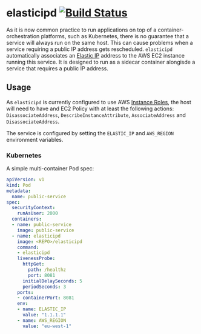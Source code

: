 # elasticipd [![Build Status](https://travis-ci.org/syscll/elasticipd.svg?branch=master)](https://travis-ci.org/syscll/elasticipd)

As it is now common practice to run applications on top of a container-orchestration platforms, such as Kubernetes, there is no guarantee that a service will always run on the same host. This can cause problems when a service requiring a public IP address gets rescheduled.
`elasticipd` automatically associates an [Elastic IP](https://docs.aws.amazon.com/AWSEC2/latest/UserGuide/elastic-ip-addresses-eip.html) address to the AWS EC2 instance running this service. It is designed to run as a sidecar container alongisde a service that requires a public IP address.

## Usage
As `elasticipd` is currently configured to use AWS [Instance Roles](https://docs.aws.amazon.com/AWSEC2/latest/UserGuide/iam-roles-for-amazon-ec2.html), the host will need to have and EC2 Policy with at least the following actions: `DisassociateAddress`, `DescribeInstanceAttribute`, `AssociateAddress` and `DisassociateAddress`.

The service is configured by setting the `ELASTIC_IP` and `AWS_REGION` environment variables.

### Kubernetes
A simple multi-container Pod spec:
```yaml
apiVersion: v1
kind: Pod
metadata:
  name: public-service
spec:
  securityContext:
    runAsUser: 2000
  containers:
  - name: public-service
    image: public-service
  - name: elasticipd
    image: <REPO>/elasticipd
    command:
    - elasticipd
    livenessProbe:
      httpGet:
        path: /healthz
        port: 8081
      initialDelaySeconds: 5
      periodSeconds: 3
    ports:
    - containerPort: 8081
    env:
    - name: ELASTIC_IP
      value: "1.1.1.1"
    - name: AWS_REGION
      value: "eu-west-1"
```
